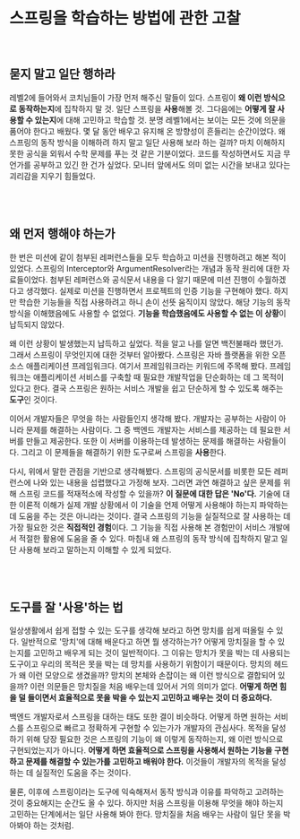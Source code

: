 # 스프링을 학습하는 방법에 관한 고찰

<br>

## 묻지 말고 일단 행하라

레벨2에 들어와서 코치님들이 가장 먼저 해주신 말들이 있다.
스프링이 **왜 이런 방식으로 동작하는지**에 집착하지 말 것.
일단 스프링을 **사용**해볼 것.
그다음에는 **어떻게 잘 사용할 수 있는지**에 대해 고민하고 학습할 것.
분명 레벨1에서는 보이는 모든 것에 의문을 품어야 한다고 배웠다.
몇 달 동안 배우고 유지해 온 방향성이 흔들리는 순간이었다.
왜 스프링의 동작 방식을 이해하려 하지 말고 일단 사용해 보라 하는 걸까?
마치 이해하지 못한 공식을 외워서 수학 문제를 푸는 것 같은 기분이었다.
코드를 작성하면서도 지금 무언가를 공부하고 있긴 한 건가 싶었다.
모니터 앞에서도 의미 없는 시간을 보내고 있다는 괴리감을 지우기 힘들었다.

<br><br>

## 왜 먼저 행해야 하는가

한 번은 미션에 같이 첨부된 레퍼런스들을 모두 학습하고 미션을 진행하려고 해본 적이 있었다.
스프링의 Interceptor와 ArgumentResolver라는 개념과 동작 원리에 대한 자료들이었다.
첨부된 레퍼런스와 공식문서 내용을 다 알기 때문에 미션 진행이 수월하겠다고 생각했다.
실제로 미션을 진행하면서 프로젝트의 인증 기능을 구현해야 했다.
하지만 학습한 기능들을 직접 사용하려고 하니 손이 선뜻 움직이지 않았다.
해당 기능의 동작 방식을 이해했음에도 사용할 수 없었다.
**기능을 학습했음에도 사용할 수 없는 이 상황**이 납득되지 않았다.

왜 이런 상황이 발생했는지 납득하고 싶었다.
적을 알고 나를 알면 백전불패라 했던가.
그래서 스프링이 무엇인지에 대한 것부터 알아봤다.
스프링은 자바 플랫폼을 위한 오픈소스 애플리케이션 프레임워크다.
여기서 프레임워크라는 키워드에 주목해 봤다.
프레임워크는 애플리케이션 서비스를 구축할 때 필요한 개발작업을 단순화하는 데 그 목적이 있다고 한다.
결국 스프링은 원하는 서비스 개발을 쉽고 단순하게 할 수 있도록 해주는 **도구**인 것이다.

이어서 개발자들은 무엇을 하는 사람들인지 생각해 봤다.
개발자는 공부하는 사람이 아니라 문제를 해결하는 사람이다.
그 중 백엔드 개발자는 서비스를 제공하는 데 필요한 서버를 만들고 제공한다.
또한 이 서버를 이용하는데 발생하는 문제를 해결하는 사람들이다.
그리고 이 문제들을 해결하기 위한 도구로써 스프링을 **사용**한다.

다시, 위에서 말한 관점을 기반으로 생각해봤다.
스프링의 공식문서를 비롯한 모든 레퍼런스에 나와 있는 내용을 섭렵했다고 가정해 보자.
그러면 과연 해결하고 싶은 문제를 위해 스프링 코드를 적재적소에 작성할 수 있을까?
**이 질문에 대한 답은 'No'다.**
기술에 대한 이론적 이해가 실제 개발 상황에서 이 기술을 언제 어떻게 사용해야 하는지 파악하는 데 도움을 주는 것은 아니라는 것이다.
결국 스프링의 기능을 실질적으로 잘 사용하는 데 가장 필요한 것은 **직접적인 경험**이다.
그 기능을 직접 사용해 본 경험만이 서비스 개발에서 적절한 활용에 도움을 줄 수 있다.
마침내 왜 스프링의 동작 방식에 집착하지 말고 일단 사용해 보라고 말하는지 이해할 수 있게 되었다.

<br><br>

## 도구를 잘 '사용'하는 법
일상생활에서 쉽게 접할 수 있는 도구를 생각해 보라고 하면 망치를 쉽게 떠올릴 수 있다.
일반적으로 '망치'에 대해 배운다고 하면 뭘 생각하는가?
어떻게 망치질을 할 수 있는지를 고민하고 배우게 되는 것이 일반적이다.
그 이유는 망치가 못을 박는 데 사용되는 도구이고 우리의 목적은 못을 박는 데 망치를 사용하기 위함이기 때문이다.
망치의 헤드가 왜 이런 모양으로 생겼을까?
망치의 본체와 손잡이는 왜 이런 방식으로 결합되어 있을까?
이런 의문들은 망치질을 처음 배우는데 있어서 거의 의미가 없다.
**어떻게 하면 힘을 덜 들이면서 효율적으로 못을 박을 수 있는지 고민하고 배우는 것이 더 중요하다.**

백엔드 개발자로서 스프링을 대하는 태도 또한 결이 비슷하다.
어떻게 하면 원하는 서비스를 스프링으로 빠르고 정확하게 구현할 수 있는가가 개발자의 관심사다.
목적을 달성하기 위해 당장 필요한 것은 스프링의 기능이 왜 이렇게 동작하는지, 왜 이런 방식으로 구현되었는지가 아니다.
**어떻게 하면 효율적으로 스프링을 사용해서 원하는 기능을 구현하고 문제를 해결할 수 있는가를 고민하고 배워야 한다.**
이것들이 개발자의 목적을 달성하는 데 실질적인 도움을 주는 것이다.

물론, 이후에 스프링이라는 도구에 익숙해져서 동작 방식과 이유를 파악하고 고려하는 것이 중요해지는 순간도 올 수 있다.
하지만 처음 스프링을 이용해 무엇을 해야 하는지 고민하는 단계에서는 일단 사용해 봐야 한다.
망치질을 처음 배우는 사람이 일단 못을 박아봐야 하는 것처럼.

